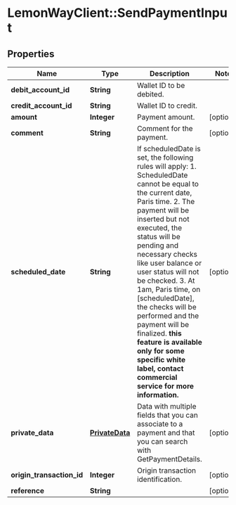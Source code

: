 # LemonWayClient::SendPaymentInput

## Properties
Name | Type | Description | Notes
------------ | ------------- | ------------- | -------------
**debit_account_id** | **String** | Wallet ID to be debited. | 
**credit_account_id** | **String** | Wallet ID to credit. | 
**amount** | **Integer** | Payment amount. | [optional] 
**comment** | **String** | Comment for the payment. | [optional] 
**scheduled_date** | **String** | If scheduledDate is set, the following rules will apply:  1. ScheduledDate cannot be equal to the current date, Paris time.  2. The payment will be inserted but not executed, the status will be pending and necessary checks like user balance or user status will not be checked.  3. At 1am, Paris time, on [scheduledDate], the checks will be performed and the payment will be finalized.  **this feature is available only for some specific white label, contact commercial service for more information.** | [optional] 
**private_data** | [**PrivateData**](PrivateData.md) | Data with multiple fields that you can associate to a payment and that you can search with GetPaymentDetails. | [optional] 
**origin_transaction_id** | **Integer** | Origin transaction identification. | [optional] 
**reference** | **String** |  | [optional] 


